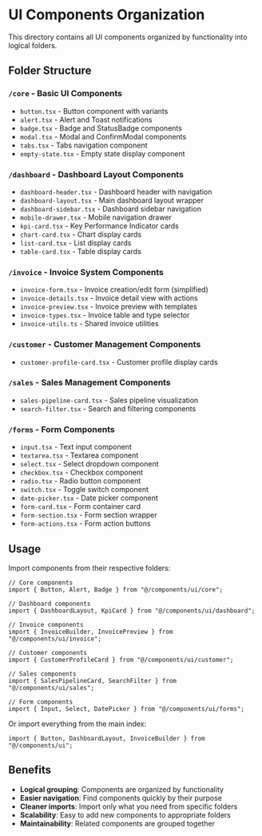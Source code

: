# UI Components Organization

This directory contains all UI components organized by functionality into logical folders.

## Folder Structure

### `/core` - Basic UI Components
- `button.tsx` - Button component with variants
- `alert.tsx` - Alert and Toast notifications
- `badge.tsx` - Badge and StatusBadge components
- `modal.tsx` - Modal and ConfirmModal components
- `tabs.tsx` - Tabs navigation component
- `empty-state.tsx` - Empty state display component

### `/dashboard` - Dashboard Layout Components
- `dashboard-header.tsx` - Dashboard header with navigation
- `dashboard-layout.tsx` - Main dashboard layout wrapper
- `dashboard-sidebar.tsx` - Dashboard sidebar navigation
- `mobile-drawer.tsx` - Mobile navigation drawer
- `kpi-card.tsx` - Key Performance Indicator cards
- `chart-card.tsx` - Chart display cards
- `list-card.tsx` - List display cards
- `table-card.tsx` - Table display cards

### `/invoice` - Invoice System Components
- `invoice-form.tsx` - Invoice creation/edit form (simplified)
- `invoice-details.tsx` - Invoice detail view with actions
- `invoice-preview.tsx` - Invoice preview with templates
- `invoice-types.tsx` - Invoice table and type selector
- `invoice-utils.ts` - Shared invoice utilities

### `/customer` - Customer Management Components
- `customer-profile-card.tsx` - Customer profile display cards

### `/sales` - Sales Management Components
- `sales-pipeline-card.tsx` - Sales pipeline visualization
- `search-filter.tsx` - Search and filtering components

### `/forms` - Form Components
- `input.tsx` - Text input component
- `textarea.tsx` - Textarea component
- `select.tsx` - Select dropdown component
- `checkbox.tsx` - Checkbox component
- `radio.tsx` - Radio button component
- `switch.tsx` - Toggle switch component
- `date-picker.tsx` - Date picker component
- `form-card.tsx` - Form container card
- `form-section.tsx` - Form section wrapper
- `form-actions.tsx` - Form action buttons

## Usage

Import components from their respective folders:

```tsx
// Core components
import { Button, Alert, Badge } from "@/components/ui/core";

// Dashboard components
import { DashboardLayout, KpiCard } from "@/components/ui/dashboard";

// Invoice components
import { InvoiceBuilder, InvoicePreview } from "@/components/ui/invoice";

// Customer components
import { CustomerProfileCard } from "@/components/ui/customer";

// Sales components
import { SalesPipelineCard, SearchFilter } from "@/components/ui/sales";

// Form components
import { Input, Select, DatePicker } from "@/components/ui/forms";
```

Or import everything from the main index:

```tsx
import { Button, DashboardLayout, InvoiceBuilder } from "@/components/ui";
```

## Benefits

- **Logical grouping**: Components are organized by functionality
- **Easier navigation**: Find components quickly by their purpose
- **Cleaner imports**: Import only what you need from specific folders
- **Scalability**: Easy to add new components to appropriate folders
- **Maintainability**: Related components are grouped together
